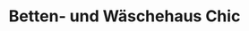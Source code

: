 ---
title: "Betten- und Wäschehaus Chic"
url: /dresden/betten-und-waeschehaus-chic/
shop: Betten
---